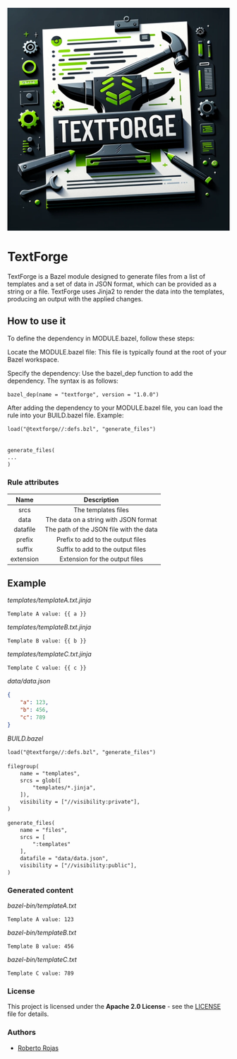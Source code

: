 ![TextForge](.github\img\imagen.webp)

# TextForge

TextForge is a Bazel module designed to generate files from a list of templates and a set of data in JSON format, which can be provided as a string or a file. TextForge uses Jinja2 to render the data into the templates, producing an output with the applied changes.

## How to use it

To define the dependency in MODULE.bazel, follow these steps:

Locate the MODULE.bazel file: This file is typically found at the root of your Bazel workspace.

Specify the dependency: Use the bazel_dep function to add the dependency. The syntax is as follows:

```Bazel
bazel_dep(name = "textforge", version = "1.0.0")
```

After adding the dependency to your MODULE.bazel file, you can load the rule into your BUILD.bazel file. Example:

```Bazel
load("@textforge//:defs.bzl", "generate_files")


generate_files(
...
)
```

### Rule attributes

| Name | Description |
|:-:|:-:|
| srcs | The templates files |
| data | The data on a string with JSON format |
| datafile | The path of the JSON file with the data |
| prefix | Prefix to add to the output files |
| suffix | Suffix to add to the output files |
| extension | Extension for the output files |

## Example

_templates/templateA.txt.jinja_
```Jinja2
Template A value: {{ a }}
```
_templates/templateB.txt.jinja_
```Jinja2
Template B value: {{ b }}
```
_templates/templateC.txt.jinja_
```Jinja2
Template C value: {{ c }}
```

_data/data.json_
```JSON
{
    "a": 123,
    "b": 456,
    "c": 789
}
```

_BUILD.bazel_
```Bazel
load("@textforge//:defs.bzl", "generate_files")

filegroup(
    name = "templates",
    srcs = glob([
        "templates/*.jinja",
    ]),
    visibility = ["//visibility:private"],
)

generate_files(
    name = "files",
    srcs = [
        ":templates"
    ],
    datafile = "data/data.json",
    visibility = ["//visibility:public"],
)
```

### Generated content

_bazel-bin/templateA.txt_
```Plain
Template A value: 123
```

_bazel-bin/templateB.txt_
```Plain
Template B value: 456
```

_bazel-bin/templateC.txt_
```Plain
Template C value: 789
```

### License

This project is licensed under the **Apache 2.0 License** - see the [LICENSE](https://github.com/RobertoRojas/TextForgeTool/blob/main/LICENSE) file for details.

### Authors

- [Roberto Rojas](https://github.com/RobertoRojas)